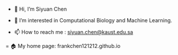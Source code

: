 - 👋 Hi, I’m Siyuan Chen
- 👀 I’m interested in Computational Biology and Machine Learning.

- 📫 How to reach me : siyuan.chen@kaust.edu.sa

= 🏠 My home page: frankchen121212.github.io
<!---
frankchen121212/frankchen121212 is a ✨ special ✨ repository because its `README.md` (this file) appears on your GitHub profile.
You can click the Preview link to take a look at your changes.
--->
